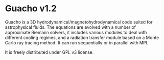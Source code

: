 # Guacho v1.2
Guacho is a 3D hydrodynamical/magnetohydrodynamical code suited for astrophysical fluids.
The equations are evolved with a number of approximate Riemann solvers, it includes various modules to deal with different cooling regimes, and a radiation transfer module based on a Monte Carlo ray tracing method.
It can run sequentially or in parallel with MPI.

It is freely distributed under GPL v3 license.
